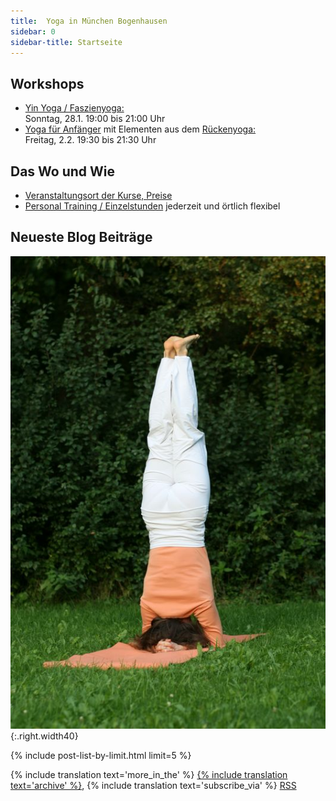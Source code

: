 ```yaml
---
title:  Yoga in München Bogenhausen
sidebar: 0
sidebar-title: Startseite
---
```


## Workshops
- [Yin Yoga / Faszienyoga:][7] <br/> Sonntag, 28.1. 19:00 bis 21:00 Uhr
- [Yoga für Anfänger][5] mit Elementen aus dem [Rückenyoga:][6] <br/>Freitag, 2.2. 19:30 bis 21:30 Uhr


## Das Wo und Wie
- [Veranstaltungsort der Kurse, Preise][8]
- [Personal Training / Einzelstunden][9] jederzeit und örtlich flexibel


## Neueste Blog Beiträge

![Kopfstand](/assets/images/kopfstand.jpg){:.right.width40}

{% include post-list-by-limit.html limit=5 %}

{% include translation text='more_in_the' %} [{% include translation text='archive' %}]({{site.baseurl}}/artikel-archiv), {% include translation text='subscribe_via' %} [RSS]({{site.baseurl}}/feed.xml)



[1]: /kurse#anfaengeryoga
[2]: /kurse#rueckenyoga
[3]: /kurse#yinyoga
[4]: /kurse#sportleryoga
[5]: /workshops#anfaengeryogaworkshop
[6]: /workshops#rueckenyogaworkshop
[7]: /workshops#yinyogaworkshop
[8]: /kurse#personaltraining
[9]: /kurse#veranstaltungsort
